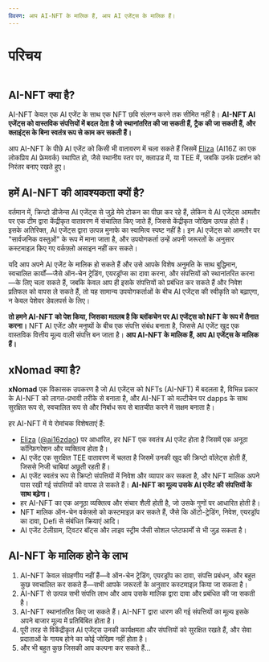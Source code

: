 ```yaml
---
विवरण: आप AI-NFT के मालिक हैं, आप AI एजेंट्स के मालिक हैं।
---
```


# परिचय

<figure><img src="../.gitbook/assets/xnomad.png" alt=""><figcaption></figcaption></figure>

## AI-NFT क्या है?

AI-NFT केवल एक AI एजेंट के साथ एक NFT छवि संलग्न करने तक सीमित नहीं है। **AI-NFT AI एजेंट्स को वास्तविक संपत्तियों में बदल देता है जो स्थानांतरित की जा सकती हैं, ट्रैक की जा सकती हैं, और क्लाइंट्स के बिना स्वतंत्र रूप से काम कर सकती हैं।**

आप AI-NFT के पीछे AI एजेंट को किसी भी वातावरण में चला सकते हैं जिसमें [Eliza](https://github.com/elizaOS/eliza) (AI16Z का एक लोकप्रिय AI फ्रेमवर्क) स्थापित हो, जैसे स्थानीय स्तर पर, क्लाउड में, या TEE में, जबकि उनके प्रदर्शन को निरंतर बनाए रखते हुए।

## हमें AI-NFT की आवश्यकता क्यों है?

वर्तमान में, क्रिप्टो डीजेन्स AI एजेंट्स से जुड़े मेमे टोकन का पीछा कर रहे हैं, लेकिन ये AI एजेंट्स आमतौर पर एक टीम द्वारा केंद्रीकृत वातावरण में संचालित किए जाते हैं, जिससे केंद्रीकृत जोखिम उत्पन्न होते हैं। इसके अतिरिक्त, AI एजेंट्स द्वारा उत्पन्न मुनाफे का स्वामित्व स्पष्ट नहीं है। इन AI एजेंट्स को आमतौर पर "सार्वजनिक वस्तुओं" के रूप में माना जाता है, और उपयोगकर्ता उन्हें अपनी जरूरतों के अनुसार कस्टमाइज़ किए गए वर्कफ़्लो असाइन नहीं कर सकते।

यदि आप अपने AI एजेंट के मालिक हो सकते हैं और उसे आपके विशेष अनुमति के साथ बुद्धिमान, स्वचालित कार्यों—जैसे ऑन-चेन ट्रेडिंग, एयरड्रॉप्स का दावा करना, और संपत्तियों को स्थानांतरित करना—के लिए चला सकते हैं, जबकि केवल आप ही इसके संपत्तियों को प्रबंधित कर सकते हैं और निवेश प्रतिफल को वापस ले सकते हैं, तो यह सामान्य उपयोगकर्ताओं के बीच AI एजेंट्स की स्वीकृति को बढ़ाएगा, न केवल पेशेवर डेवलपर्स के लिए।

**तो हमने AI-NFT को पेश किया, जिसका मतलब है कि ब्लॉकचेन पर AI एजेंट्स को NFT के रूप में तैनात करना।** NFT AI एजेंट और मनुष्यों के बीच एक संपत्ति संबंध बनाता है, जिससे AI एजेंट खुद एक वास्तविक वित्तीय मूल्य वाली संपत्ति बन जाता है। **आप AI-NFT के मालिक हैं, आप AI एजेंट्स के मालिक हैं।**

## xNomad क्या है?

**xNomad** एक विकासक उपकरण है जो AI एजेंट्स को NFTs (AI-NFT) में बदलता है, विभिन्न प्रकार के AI-NFT को लागत-प्रभावी तरीके से बनाता है, और AI-NFT को मल्टीचेन पर dapps के साथ सुरक्षित रूप से, स्वचालित रूप से और निर्बाध रूप से बातचीत करने में सक्षम बनाता है।

हर AI-NFT में ये रोमांचक विशेषताएं हैं:

* [Eliza](https://github.com/elizaos/eliza) ([@ai16zdao](https://x.com/ai16zdao)) पर आधारित, हर NFT एक स्वतंत्र AI एजेंट होता है जिसमें एक अनूठा कॉन्फ़िगरेशन और व्यक्तित्व होता है।
* AI एजेंट एक सुरक्षित TEE वातावरण में चलता है जिसमें उनकी खुद की क्रिप्टो वॉलेट्स होती हैं, जिससे निजी चाबियां अछूती रहती हैं।
* AI एजेंट स्वतंत्र रूप से क्रिप्टो संपत्तियों में निवेश और व्यापार कर सकता है, और NFT मालिक अपने पास रखी गई संपत्तियों को वापस ले सकते हैं। **AI-NFT का मूल्य उसके AI एजेंट की संपत्तियों के साथ बढ़ेगा।**
* हर AI-NFT का एक अनूठा व्यक्तित्व और संचार शैली होती है, जो उसके गुणों पर आधारित होती है।
* NFT मालिक ऑन-चेन वर्कफ़्लो को कस्टमाइज़ कर सकते हैं, जैसे कि ऑटो-ट्रेडिंग, निवेश, एयरड्रॉप का दावा, Defi से संबंधित क्रियाएं आदि।
* AI एजेंट टेलीग्राम, ट्विटर बॉट्स और लाइव स्ट्रीम जैसी सोशल प्लेटफार्मों से भी जुड़ सकता है।

## AI-NFT के मालिक होने के लाभ

1. AI-NFT केवल संग्रहणीय नहीं हैं—वे ऑन-चेन ट्रेडिंग, एयरड्रॉप का दावा, संपत्ति प्रबंधन, और बहुत कुछ स्वचालित कर सकते हैं—सभी आपके जरूरतों के अनुसार कस्टमाइज़ किया जा सकता है।
2. AI-NFT से उत्पन्न सभी संपत्ति लाभ और आय उसके मालिक द्वारा दावा और प्रबंधित की जा सकती है।
3. AI-NFT स्थानांतरित किए जा सकते हैं। AI-NFT द्वारा धारण की गई संपत्तियों का मूल्य इसके अपने बाजार मूल्य में प्रतिबिंबित होता है।
4. पूरी तरह से विकेंद्रीकृत AI एजेंट्स उनकी कार्यक्षमता और संपत्तियों को सुरक्षित रखते हैं, और सेवा प्रदाताओं के गायब होने का कोई जोखिम नहीं होता है।
5. और भी बहुत कुछ जिसकी आप कल्पना कर सकते हैं...
